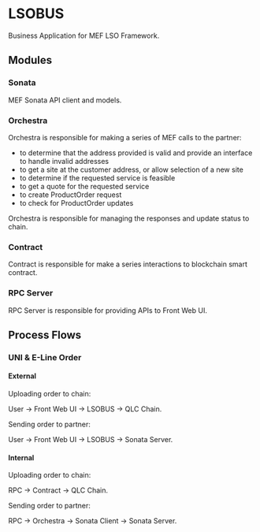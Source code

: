 # LSOBUS
Business Application for MEF LSO Framework.

## Modules
### Sonata
MEF Sonata API client and models.

### Orchestra

Orchestra is responsible for making a series of MEF calls to the partner:
- to determine that the address provided is valid and provide an interface to handle invalid addresses
- to get a site at the customer address, or allow selection of a new site
- to determine if the requested service is feasible
- to get a quote for the requested service
- to create ProductOrder request
- to check for ProductOrder updates

Orchestra is responsible for managing the responses and update status to chain.

### Contract
Contract is responsible for make a series interactions to blockchain smart contract.

### RPC Server
RPC Server is responsible for providing APIs to Front Web UI.

## Process Flows

### UNI & E-Line Order
#### External
Uploading order to chain:

User -> Front Web UI -> LSOBUS -> QLC Chain.

Sending order to partner:

User -> Front Web UI -> LSOBUS -> Sonata Server.

#### Internal
Uploading order to chain:

RPC -> Contract -> QLC Chain.

Sending order to partner:

RPC -> Orchestra -> Sonata Client -> Sonata Server.
